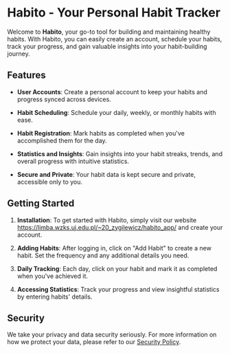 
# Habito - Your Personal Habit Tracker


Welcome to **Habito**, your go-to tool for building and maintaining healthy habits. With Habito, you can easily create an account, schedule your habits, track your progress, and gain valuable insights into your habit-building journey.

## Features

- **User Accounts**: Create a personal account to keep your habits and progress synced across devices.

- **Habit Scheduling**: Schedule your daily, weekly, or monthly habits with ease.

- **Habit Registration**: Mark habits as completed when you've accomplished them for the day.

- **Statistics and Insights**: Gain insights into your habit streaks, trends, and overall progress with intuitive statistics.

- **Secure and Private**: Your habit data is kept secure and private, accessible only to you.

## Getting Started

1. **Installation**: To get started with Habito, simply visit our website https://limba.wzks.uj.edu.pl/~20_zygilewicz/habito_app/ and create your account.

2. **Adding Habits**: After logging in, click on "Add Habit" to create a new habit. Set the frequency and any additional details you need.

3. **Daily Tracking**: Each day, click on your habit and mark it as completed when you've achieved it.

4. **Accessing Statistics**: Track your progress and view insightful statistics by entering habits' details.

## Security

We take your privacy and data security seriously. For more information on how we protect your data, please refer to our [Security Policy](SECURITY.md).

